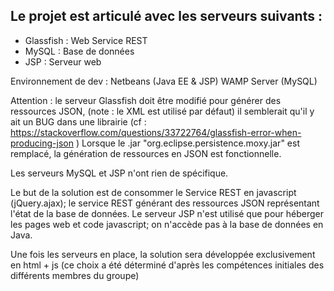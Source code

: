## Le projet est articulé avec les serveurs suivants : 

- Glassfish 	: 	Web Service REST
- MySQL 		:	Base de données
- JSP			:	Serveur web

Environnement de dev : 
	Netbeans (Java EE & JSP)
	WAMP Server (MySQL)


Attention : le serveur Glassfish doit être modifié pour générer des ressources JSON, (note : le XML est utilisé par défaut) il semblerait qu'il y ait un BUG dans une librairie 
(cf : https://stackoverflow.com/questions/33722764/glassfish-error-when-producing-json )
Lorsque le .jar "org.eclipse.persistence.moxy.jar" est remplacé, la génération de ressources en JSON est fonctionnelle.

Les serveurs MySQL et JSP n'ont rien de spécifique.


Le but de la solution est de consommer le Service REST en javascript (jQuery.ajax); le service REST générant des ressources JSON représentant l'état de la base de données.
Le serveur JSP n'est utilisé que pour héberger les pages web et code javascript; on n'accède pas à la base de données en Java.

Une fois les serveurs en place, la solution sera développée exclusivement en html + js 
(ce choix a été déterminé d'après les compétences initiales des différents membres du groupe)